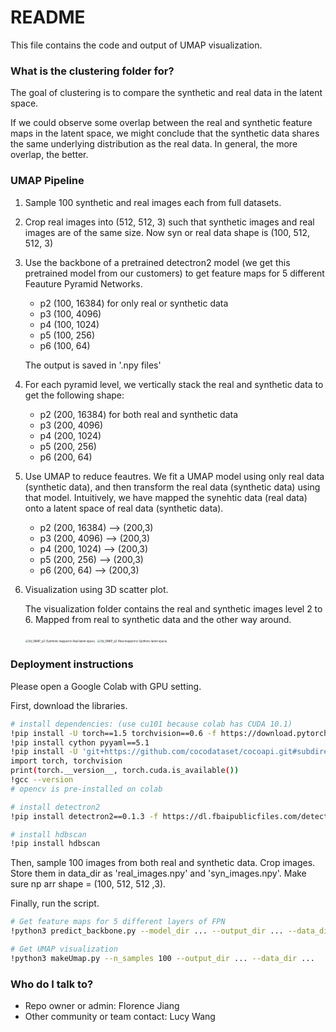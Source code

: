 # README #

This file contains the code and output of UMAP visualization.

### What is the clustering folder for? ###

The goal of clustering is to compare the synthetic and real data in the latent space.

If we could observe some overlap between the real and synthetic feature maps in the latent space, we might conclude that the synthetic data shares the same underlying distribution as the real data. In general, the more overlap, the better.

### UMAP Pipeline ###

1. Sample 100 synthetic and real images each from full datasets.

2. Crop real images into (512, 512, 3) such that synthetic images and real images are of the same size. Now syn or real data shape is (100, 512, 512, 3)

3. Use the backbone of a pretrained detectron2 model (we get this pretrained model from our customers) to get feature maps for 5 different Feauture Pyramid Networks.
	- p2 (100, 16384) for only real or synthetic data
	- p3 (100, 4096)
	- p4 (100, 1024)
	- p5 (100, 256)
	- p6 (100, 64)
	
	The output is saved in '.npy files'
	
4. For each pyramid level, we vertically stack the real and synthetic data to get the following shape:
	- p2 (200, 16384) for both real and synthetic data
	- p3 (200, 4096)
	- p4 (200, 1024)
	- p5 (200, 256)
	- p6 (200, 64)
	
5. Use UMAP to reduce feautres. We fit a UMAP model using only real data (synthetic data), and then transform the real data (synthetic data) using that model. Intuitively, we have mapped the synehtic data (real data) onto a latent space of real data (synthetic data).
	- p2 (200, 16384) 	--> (200,3)
	- p3 (200, 4096)	--> (200,3)
	- p4 (200, 1024)	--> (200,3)
	- p5 (200, 256)		--> (200,3)
	- p6 (200, 64)		--> (200,3)
	
6. Visualization using 3D scatter plot.

   The visualization folder contains the real and synthetic images level 2 to 6. Mapped from real to synthetic data and the other way around.
   
   <img src="/Users/jiangdenglin/Documents/GitHub/synthetic_image_analysis/clustering/visualization/rareplane/3d_UMAP_p2 (Synthetic mapped to Real latent space).png" alt="3d_UMAP_p2 (Synthetic mapped to Real latent space)" style="zoom:30%;" />
   <img src="/Users/jiangdenglin/Documents/GitHub/synthetic_image_analysis/clustering/visualization/rareplane/3d_UMAP_p2 (Real mapped to Synthetic latent space).png" alt="3d_UMAP_p2 (Real mapped to Synthetic latent space)" style="zoom:30%;" />







### Deployment instructions ###

Please open a Google Colab with GPU setting.

First, download the libraries.

```bash
# install dependencies: (use cu101 because colab has CUDA 10.1)
!pip install -U torch==1.5 torchvision==0.6 -f https://download.pytorch.org/whl/cu101/torch_stable.html 
!pip install cython pyyaml==5.1
!pip install -U 'git+https://github.com/cocodataset/cocoapi.git#subdirectory=PythonAPI'
import torch, torchvision
print(torch.__version__, torch.cuda.is_available())
!gcc --version
# opencv is pre-installed on colab
```

```bash
# install detectron2
!pip install detectron2==0.1.3 -f https://dl.fbaipublicfiles.com/detectron2/wheels/cu101/torch1.5/index.html
```

```bash
# install hdbscan
!pip install hdbscan
```

Then, sample 100 images from both real and synthetic data. Crop images. 
Store them in data_dir as 'real_images.npy' and 'syn_images.npy'. Make sure np arr shape = (100, 512, 512 ,3).

Finally, run the script.

```bash
# Get feature maps for 5 different layers of FPN 
!python3 predict_backbone.py --model_dir ... --output_dir ... --data_dir ...

# Get UMAP visualization
!python3 makeUmap.py --n_samples 100 --output_dir ... --data_dir ...
```

### Who do I talk to? ###

* Repo owner or admin: Florence Jiang
* Other community or team contact: Lucy Wang